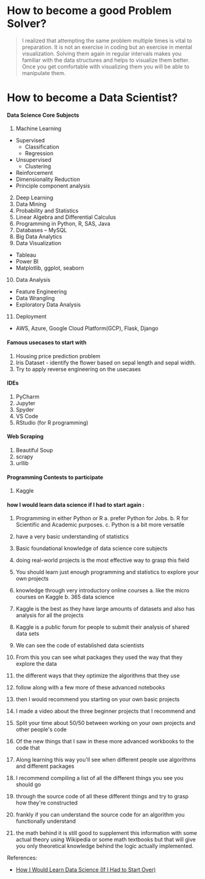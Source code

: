 # How to become a good Problem Solver?

> I realized that attempting the same problem multiple times is vital to preparation. 
> It is not an exercise in coding but an exercise in mental visualization. 
> Solving them again in regular intervals makes you familiar with the data structures and helps to visualize them better. 
> Once you get comfortable with visualizing them you will be able to manipulate them.

# How to become a Data Scientist?
#### Data Science Core Subjects 
1.	Machine Learning
  * Supervised
    * Classification
    * Regression
  * Unsupervised
    * Clustering 
  * Reinforcement
  * Dimensionality Reduction
  * Principle component analysis

2.	Deep Learning
3.	Data Mining
4.	Probability and Statistics
5.  Linear Algebra and Differential Calculus
6.	Programming in Python, R, SAS, Java
7.	Databases – MySQL
8.	Big Data Analytics
9.  Data Visualization
  * Tableau
  * Power BI
  * Matplotlib, ggplot, seaborn
10. Data Analysis
  * Feature Engineering
  * Data Wrangling
  * Exploratory Data Analysis
11. Deployment
  * AWS, Azure, Google Cloud Platform(GCP), Flask, Django 

#### Famous usecases to start with

1. Housing price prediction problem
2. Iris Dataset - identify the flower based on sepal length and sepal width.
3. Try to apply reverse engineering on the usecases

#### IDEs
1. PyCharm
2. Jupyter
3. Spyder
4. VS Code
5. RStudio (for R programming)

#### Web Scraping 
1. Beautiful Soup 
2. scrapy
3. urllib

#### Programming Contests to participate
1. Kaggle



#### how I would learn data science if I had to start again :

1.	Programming in either Python or R 
  a.	prefer Python for Jobs.
  b.	R for Scientific and Academic purposes.
  c.	Python is a bit more versatile

2.	have a very basic understanding of statistics 
3.	Basic foundational knowledge of data science core subjects
4.	doing real-world projects is the most effective way to grasp this field 
5.	You should learn just enough programming and statistics to explore your own projects 
6.	knowledge through very introductory online courses
  a.	like the micro courses on Kaggle 
  b.	365 data science
7.	Kaggle is the best as they have large amounts of datasets and also has analysis for all the projects
8.	Kaggle is a public forum for people to submit their analysis of shared data sets 
9.	We can see the code of established data scientists
10.	From this you can see what packages they used the way that they explore the data 
11.	the different ways that they optimize the algorithms that they use 
12.	follow along with a few more of these advanced notebooks 
13.	then I would recommend you starting on your own basic projects 
14.	I made a video about the three beginner projects that I recommend and
15.	Split your time about 50/50 between working on your own projects and  other people's code 
16.	Of the new things that I saw in these more advanced workbooks to the code that
17.	Along learning this way you'll see when different people use algorithms and different packages
18.	I recommend compiling a list of all the different things you see you should go
19.	through the source code of all these different things and try to grasp how they're constructed 
20.	frankly if you can understand the source code for an algorithm you functionally understand 
21.	the math behind it is still good to supplement this information with some actual theory using Wikipedia or some math textbooks but that will give you only theoretical knowledge behind the logic actually implemented.

References:
- [How I Would Learn Data Science (If I Had to Start Over)](https://www.youtube.com/watch?v=4OZip0cgOho)
